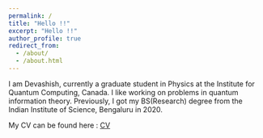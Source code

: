 ```yaml
---
permalink: /
title: "Hello !!"
excerpt: "Hello !!"
author_profile: true
redirect_from: 
  - /about/
  - /about.html
---
```

I am Devashish, currently a graduate student in Physics at the Institute for Quantum Computing, Canada. I like working on problems in quantum information theory. Previously, I got my BS(Research) degree from the Indian Institute of Science, Bengaluru in 2020.

My CV can be found here : [CV](www.google.com)